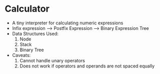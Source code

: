 # Calculator
  - A tiny interpreter for calculating numeric expressions
  - Infix expression --> Postfix Expression --> Binary Expression Tree
  - Data Structures Used:
    1. Node 
    2. Stack
    3. Binary Tree
  - Caveats:
    1. Cannot handle unary operators
    2. Does not work if operators and operands are not spaced equally
